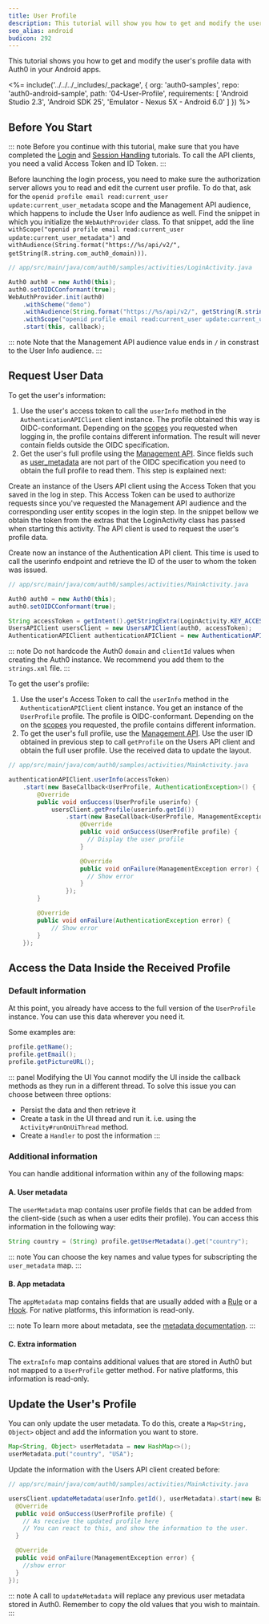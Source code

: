 ```yaml
---
title: User Profile
description: This tutorial will show you how to get and modify the user's profile data.
seo_alias: android
budicon: 292
---
```


This tutorial shows you how to get and modify the user's profile data with Auth0 in your Android apps.

<%= include('../../../_includes/_package', {
  org: 'auth0-samples',
  repo: 'auth0-android-sample',
  path: '04-User-Profile',
  requirements: [
    'Android Studio 2.3',
    'Android SDK 25',
    'Emulator - Nexus 5X - Android 6.0'
  ]
}) %>

## Before You Start

::: note
Before you continue with this tutorial, make sure that you have completed the [Login](/quickstart/native/android/00-login) and [Session Handling](/quickstart/native/android/03-session-handling) tutorials. To call the API clients, you need a valid Access Token and ID Token.
:::

Before launching the login process, you need to make sure the authorization server allows you to read and edit the current user profile. To do that, ask for the `openid profile email read:current_user update:current_user_metadata` scope and the Management API audience, which happens to include the User Info audience as well. Find the snippet in which you initialize the `WebAuthProvider` class. To that snippet, add the line `withScope("openid profile email read:current_user update:current_user_metadata")` and `withAudience(String.format("https://%s/api/v2/", getString(R.string.com_auth0_domain)))`.

```java
// app/src/main/java/com/auth0/samples/activities/LoginActivity.java

Auth0 auth0 = new Auth0(this);
auth0.setOIDCConformant(true);
WebAuthProvider.init(auth0)
    .withScheme("demo")
    .withAudience(String.format("https://%s/api/v2/", getString(R.string.com_auth0_domain)))
    .withScope("openid profile email read:current_user update:current_user_metadata")
    .start(this, callback);
```

::: note
Note that the Management API audience value ends in `/` in constrast to the User Info audience. 
:::

## Request User Data


To get the user's information:
1. Use the user's access token to call the `userInfo` method in the `AuthenticationAPIClient` client instance.
The profile obtained this way is OIDC-conformant. Depending on the [scopes](/scopes/current) you requested when logging in, the profile contains different information. The result will never contain fields outside the OIDC specification.
2. Get the user's full profile using the [Management API](/api/management/v2#!/Users). Since fields such as [user_metadata](#additional-information) are not part of the OIDC specification you need to obtain the full profile to read them. This step is explained next:


Create an instance of the Users API client using the Access Token that you saved in the log in step. This Access Token can be used to authorize requests since you've requested the Management API audience and the corresponding user entity scopes in the login step. In the snippet bellow we obtain the token from the extras that the LoginActivity class has passed when starting this activity. The API client is used to request the user's profile data.

Create now an instance of the Authentication API client. This time is used to call the userinfo endpoint and retrieve the ID of the user to whom the token was issued.

```java
// app/src/main/java/com/auth0/samples/activities/MainActivity.java

Auth0 auth0 = new Auth0(this);
auth0.setOIDCConformant(true);

String accessToken = getIntent().getStringExtra(LoginActivity.KEY_ACCESS_TOKEN);
UsersAPIClient usersClient = new UsersAPIClient(auth0, accessToken);
AuthenticationAPIClient authenticationAPIClient = new AuthenticationAPIClient(auth0);
```

::: note
Do not hardcode the Auth0 `domain` and `clientId` values when creating the Auth0 instance. We recommend you add them to the `strings.xml` file.
:::


To get the user's profile:
1. Use the user's Access Token to call the `userInfo` method in the `AuthenticationAPIClient` client instance.
You get an instance of the `UserProfile` profile. The profile is OIDC-conformant. Depending on the on the [scopes](/scopes/current) you requested, the profile contains different information. 
2. To get the user's full profile, use the [Management API](/api/management/v2#!/Users). Use the user ID obtained in previous step to call `getProfile` on the Users API client and obtain the full user profile. Use the received data to update the layout.

```java
// app/src/main/java/com/auth0/samples/activities/MainActivity.java

authenticationAPIClient.userInfo(accessToken)
    .start(new BaseCallback<UserProfile, AuthenticationException>() {
        @Override
        public void onSuccess(UserProfile userinfo) {
            usersClient.getProfile(userinfo.getId())
                .start(new BaseCallback<UserProfile, ManagementException>() {
                    @Override
                    public void onSuccess(UserProfile profile) {
                      // Display the user profile        
                    }

                    @Override
                    public void onFailure(ManagementException error) {
                      // Show error                            
                    }
                });
        }

        @Override
        public void onFailure(AuthenticationException error) {
            // Show error
        }
    });
```

## Access the Data Inside the Received Profile

### Default information

At this point, you already have access to the full version of the `UserProfile` instance.
You can use this data wherever you need it.

Some examples are:

```java
profile.getName();
profile.getEmail();
profile.getPictureURL();
```

::: panel Modifying the UI
You cannot modify the UI inside the callback methods as they run in a different thread. To solve this issue you can choose between three options:
* Persist the data and then retrieve it
* Create a task in the UI thread and run it. i.e. using the `Activity#runOnUiThread` method.
* Create a `Handler` to post the information
:::

### Additional information

You can handle additional information within any of the following maps:

#### A. User metadata

The `userMetadata` map contains user profile fields that can be added from the client-side (such as when a user edits their profile). You can access this information in the following way:

```java
String country = (String) profile.getUserMetadata().get("country");
```

::: note
You can choose the key names and value types for subscripting the `user_metadata` map.
:::

#### B. App metadata

The `appMetadata` map contains fields that are usually added with a [Rule](/rules) or a [Hook](/hooks). For native platforms, this information is read-only.

::: note
To learn more about metadata, see the [metadata documentation](/metadata).
:::

#### C. Extra information

The `extraInfo` map contains additional values that are stored in Auth0 but not mapped to a `UserProfile` getter method. For native platforms, this information is read-only.

## Update the User's Profile

You can only update the user metadata. To do this, create a `Map<String, Object>` object and add the information you want to store.

```java
Map<String, Object> userMetadata = new HashMap<>();
userMetadata.put("country", "USA");
```

Update the information with the Users API client created before:

```java
// app/src/main/java/com/auth0/samples/activities/MainActivity.java

usersClient.updateMetadata(userInfo.getId(), userMetadata).start(new BaseCallback<UserProfile, ManagementException>() {
  @Override
  public void onSuccess(UserProfile profile) {
    // As receive the updated profile here
    // You can react to this, and show the information to the user.
  }

  @Override
  public void onFailure(ManagementException error) {
    //show error
  }
});
```


::: note
A call to `updateMetadata` will replace any previous user metadata stored in Auth0. Remember to copy the old values that you wish to maintain. 
::: 
